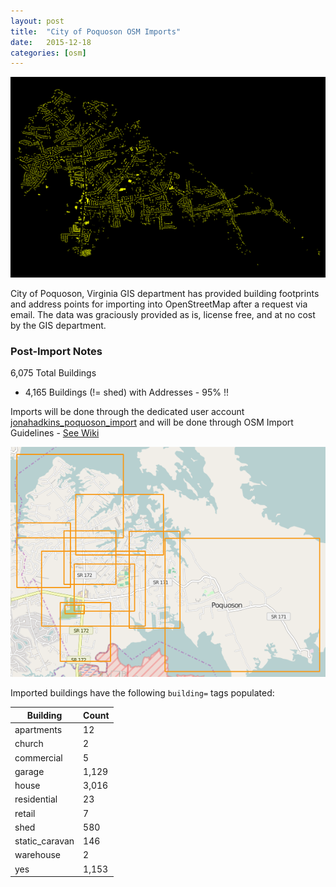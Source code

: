 ```yaml
---
layout: post
title:  "City of Poquoson OSM Imports"
date:   2015-12-18
categories: [osm]
---
```


![](https://raw.githubusercontent.com/jonahadkins/poquoson-OSM-imports/master/poquoson.png)

City of Poquoson, Virginia GIS department has provided building footprints and address points for importing into OpenStreetMap after a request via email. The data was graciously provided as is, license free, and at no cost by the GIS department.  


### Post-Import Notes  

6,075 Total Buildings  
* 4,165 Buildings (!= shed) with Addresses - 95%  !!

Imports will be done through the dedicated user account [jonahadkins_poquoson_import](https://www.openstreetmap.org/user/jonahadkins_poquoson_import) and will be done through OSM Import Guidelines - [See Wiki](https://wiki.openstreetmap.org/wiki/City_of_Poquoson_Buildings/Address_Import)

![](https://raw.githubusercontent.com/jonahadkins/poquoson-OSM-imports/master/post-import.png)

Imported buildings have the following `building=` tags populated:  

| Building  |   Count |
| ------------- | ------------- |
| apartments  | 12  |
| church  | 2  |
| commercial  | 5  |
| garage  | 1,129  |
| house  | 3,016  |
| residential  | 23  |
| retail  | 7  |
| shed  | 580  |
| static_caravan  | 146  |
| warehouse  | 2  |
| yes  | 1,153  |
